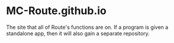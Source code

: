 # MC-Route.github.io
The site that all of Route's functions are on. If a program is given a standalone app, then it will also gain a separate repository.
